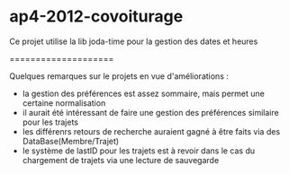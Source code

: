 ap4-2012-covoiturage
====================

Ce projet utilise la lib joda-time pour la gestion des dates et heures

====================

Quelques remarques sur le projets en vue d'améliorations : 
 - la gestion des préférences est assez sommaire, mais permet une certaine normalisation
 - il aurait été intéressant de faire une gestion des préférences similaire pour les trajets
 - les différenrs retours de recherche auraient gagné à être faits via des DataBase(Membre/Trajet)
 - le système de lastID pour les trajets est à revoir dans le cas du chargement de trajets via une lecture de sauvegarde
